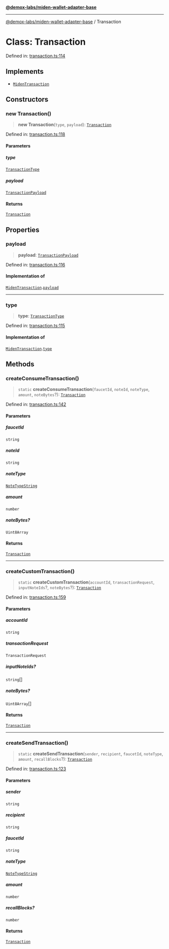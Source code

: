 [**@demox-labs/miden-wallet-adapter-base**](../README.md)

***

[@demox-labs/miden-wallet-adapter-base](../globals.md) / Transaction

# Class: Transaction

Defined in: [transaction.ts:114](https://github.com/demox-labs/miden-wallet-adapter/blob/4e4ca8998b01f40befb8850757ab37009c071cf2/packages/core/base/transaction.ts#L114)

## Implements

- [`MidenTransaction`](../interfaces/MidenTransaction.md)

## Constructors

### new Transaction()

> **new Transaction**(`type`, `payload`): [`Transaction`](Transaction.md)

Defined in: [transaction.ts:118](https://github.com/demox-labs/miden-wallet-adapter/blob/4e4ca8998b01f40befb8850757ab37009c071cf2/packages/core/base/transaction.ts#L118)

#### Parameters

##### type

[`TransactionType`](../enumerations/TransactionType.md)

##### payload

[`TransactionPayload`](../type-aliases/TransactionPayload.md)

#### Returns

[`Transaction`](Transaction.md)

## Properties

### payload

> **payload**: [`TransactionPayload`](../type-aliases/TransactionPayload.md)

Defined in: [transaction.ts:116](https://github.com/demox-labs/miden-wallet-adapter/blob/4e4ca8998b01f40befb8850757ab37009c071cf2/packages/core/base/transaction.ts#L116)

#### Implementation of

[`MidenTransaction`](../interfaces/MidenTransaction.md).[`payload`](../interfaces/MidenTransaction.md#payload)

***

### type

> **type**: [`TransactionType`](../enumerations/TransactionType.md)

Defined in: [transaction.ts:115](https://github.com/demox-labs/miden-wallet-adapter/blob/4e4ca8998b01f40befb8850757ab37009c071cf2/packages/core/base/transaction.ts#L115)

#### Implementation of

[`MidenTransaction`](../interfaces/MidenTransaction.md).[`type`](../interfaces/MidenTransaction.md#type)

## Methods

### createConsumeTransaction()

> `static` **createConsumeTransaction**(`faucetId`, `noteId`, `noteType`, `amount`, `noteBytes`?): [`Transaction`](Transaction.md)

Defined in: [transaction.ts:142](https://github.com/demox-labs/miden-wallet-adapter/blob/4e4ca8998b01f40befb8850757ab37009c071cf2/packages/core/base/transaction.ts#L142)

#### Parameters

##### faucetId

`string`

##### noteId

`string`

##### noteType

[`NoteTypeString`](../type-aliases/NoteTypeString.md)

##### amount

`number`

##### noteBytes?

`Uint8Array`

#### Returns

[`Transaction`](Transaction.md)

***

### createCustomTransaction()

> `static` **createCustomTransaction**(`accountId`, `transactionRequest`, `inputNoteIds`?, `noteBytes`?): [`Transaction`](Transaction.md)

Defined in: [transaction.ts:159](https://github.com/demox-labs/miden-wallet-adapter/blob/4e4ca8998b01f40befb8850757ab37009c071cf2/packages/core/base/transaction.ts#L159)

#### Parameters

##### accountId

`string`

##### transactionRequest

`TransactionRequest`

##### inputNoteIds?

`string`[]

##### noteBytes?

`Uint8Array`[]

#### Returns

[`Transaction`](Transaction.md)

***

### createSendTransaction()

> `static` **createSendTransaction**(`sender`, `recipient`, `faucetId`, `noteType`, `amount`, `recallBlocks`?): [`Transaction`](Transaction.md)

Defined in: [transaction.ts:123](https://github.com/demox-labs/miden-wallet-adapter/blob/4e4ca8998b01f40befb8850757ab37009c071cf2/packages/core/base/transaction.ts#L123)

#### Parameters

##### sender

`string`

##### recipient

`string`

##### faucetId

`string`

##### noteType

[`NoteTypeString`](../type-aliases/NoteTypeString.md)

##### amount

`number`

##### recallBlocks?

`number`

#### Returns

[`Transaction`](Transaction.md)
